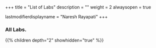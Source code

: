 +++
title = "List of Labs"
description = ""
weight = 2
alwaysopen = true

lastmodifierdisplayname = "Naresh Rayapati"
+++

### All Labs.

{{% children depth="2" showhidden="true" %}}